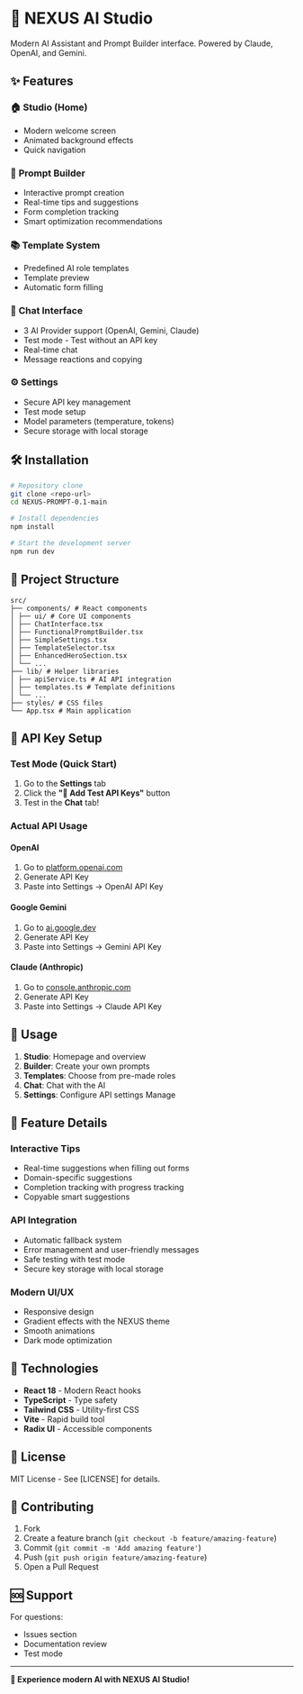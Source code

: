 # 🚀 NEXUS AI Studio

Modern AI Assistant and Prompt Builder interface. Powered by Claude, OpenAI, and Gemini.

## ✨ Features

### 🏠 **Studio (Home)**
- Modern welcome screen
- Animated background effects
- Quick navigation

### 🔧 **Prompt Builder**
- Interactive prompt creation
- Real-time tips and suggestions
- Form completion tracking
- Smart optimization recommendations

### 📚 **Template System**
- Predefined AI role templates
- Template preview
- Automatic form filling

### 💬 **Chat Interface**
- 3 AI Provider support (OpenAI, Gemini, Claude)
- Test mode - Test without an API key
- Real-time chat
- Message reactions and copying

### ⚙️ **Settings**
- Secure API key management
- Test mode setup
- Model parameters (temperature, tokens)
- Secure storage with local storage

## 🛠️ Installation

```bash
# Repository clone
git clone <repo-url>
cd NEXUS-PROMPT-0.1-main

# Install dependencies
npm install

# Start the development server
npm run dev
```

## 📁 Project Structure

```
src/
├── components/ # React components
│ ├── ui/ # Core UI components
│ ├── ChatInterface.tsx
│ ├── FunctionalPromptBuilder.tsx
│ ├── SimpleSettings.tsx
│ ├── TemplateSelector.tsx
│ ├── EnhancedHeroSection.tsx
│ └── ...
├── lib/ # Helper libraries
│ ├── apiService.ts # AI API integration
│ ├── templates.ts # Template definitions
│ └── ...
├── styles/ # CSS files
└── App.tsx # Main application
```

## 🔑 API Key Setup

### Test Mode (Quick Start)
1. Go to the **Settings** tab
2. Click the **"🚀 Add Test API Keys"** button
3. Test in the **Chat** tab!

### Actual API Usage

#### OpenAI
1. Go to [platform.openai.com](https://platform.openai.com)
2. Generate API Key
3. Paste into Settings → OpenAI API Key

#### Google Gemini
1. Go to [ai.google.dev](https://ai.google.dev)
2. Generate API Key
3. Paste into Settings → Gemini API Key

#### Claude (Anthropic)
1. Go to [console.anthropic.com](https://console.anthropic.com)
2. Generate API Key
3. Paste into Settings → Claude API Key

## 🚀 Usage

1. **Studio**: Homepage and overview
2. **Builder**: Create your own prompts
3. **Templates**: Choose from pre-made roles
4. **Chat**: Chat with the AI
5. **Settings**: Configure API settings Manage

## 🎯 Feature Details

### Interactive Tips
- Real-time suggestions when filling out forms
- Domain-specific suggestions
- Completion tracking with progress tracking
- Copyable smart suggestions

### API Integration
- Automatic fallback system
- Error management and user-friendly messages
- Safe testing with test mode
- Secure key storage with local storage

### Modern UI/UX
- Responsive design
- Gradient effects with the NEXUS theme
- Smooth animations
- Dark mode optimization

## 🔧 Technologies

- **React 18** - Modern React hooks
- **TypeScript** - Type safety
- **Tailwind CSS** - Utility-first CSS
- **Vite** - Rapid build tool
- **Radix UI** - Accessible components

## 📄 License

MIT License - See [LICENSE] for details.

## 🤝 Contributing

1. Fork
2. Create a feature branch (`git checkout -b feature/amazing-feature`)
3. Commit (`git commit -m 'Add amazing feature'`)
4. Push (`git push origin feature/amazing-feature`)
5. Open a Pull Request

## 🆘 Support

For questions:
- Issues section
- Documentation review
- Test mode

---

**🎉 Experience modern AI with NEXUS AI Studio!**
